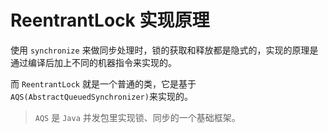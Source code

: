 # ReentrantLock 实现原理 

使用 `synchronize` 来做同步处理时，锁的获取和释放都是隐式的，实现的原理是通过编译后加上不同的机器指令来实现的。

而 `ReentrantLock` 就是一个普通的类，它是基于 `AQS(AbstractQueuedSynchronizer)`来实现的。

> `AQS` 是 `Java` 并发包里实现锁、同步的一个基础框架。